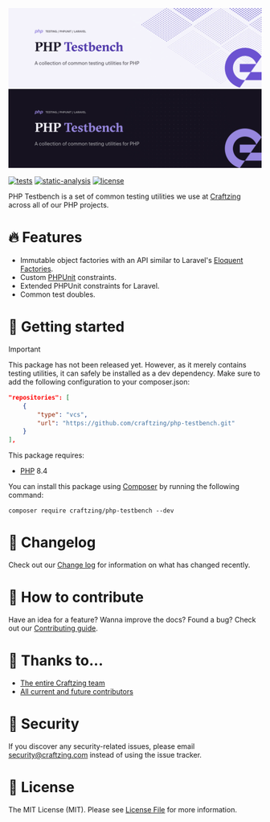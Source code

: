 ![Laravel Abilities banner](/art/banner-light.jpg#gh-light-mode-only)
![Laravel Abilities banner](/art/banner-dark.jpg#gh-dark-mode-only)

[![tests](https://github.com/craftzing/php-testbench/actions/workflows/tests.yml/badge.svg)](https://github.com/craftzing/php-testbench/actions/workflows/tests.yml)
[![static-analysis](https://github.com/craftzing/php-testbench/actions/workflows/static-analysis.yml/badge.svg)](https://github.com/craftzing/php-testbench/actions/workflows/static-analysis.yml)
[![license](https://img.shields.io/badge/license-MIT-brightgreen.svg?style=flat&color=4D6CB8)](https://github.com/craftzing/php-testbench/blob/master/LICENSE)

PHP Testbench is a set of common testing utilities we use at [Craftzing](https://craftzing.com) across all of our PHP 
projects.

# 🔥 Features

- Immutable object factories with an API similar to Laravel's [Eloquent Factories](https://laravel.com/docs/eloquent-factories).
- Custom [PHPUnit](https://phpunit.de) constraints.
- Extended PHPUnit constraints for Laravel.
- Common test doubles.

# 🏁 Getting started

> [!IMPORTANT]
> This package has not been released yet. However, as it merely contains testing utilities, it can safely be installed
> as a dev dependency. Make sure to add the following configuration to your composer.json:
> ```json
> "repositories": [
>     {
>         "type": "vcs",
>         "url": "https://github.com/craftzing/php-testbench.git"
>     }
> ],
> ```

This package requires:
- [PHP](https://www.php.net/supported-versions.php) 8.4

You can install this package using [Composer](https://getcomposer.org) by running the following command:
```shell
composer require craftzing/php-testbench --dev
```

# 📝 Changelog

Check out our [Change log](/CHANGELOG.md) for information on what has changed recently.

# 🤝 How to contribute

Have an idea for a feature? Wanna improve the docs? Found a bug? Check out our [Contributing guide](/CONTRIBUTING.md).

# 💙 Thanks to...

- [The entire Craftzing team](https://craftzing.com)
- [All current and future contributors](https://github.com/creaftzing/laravel-abilities/graphs/contributors)

# 👮 Security

If you discover any security-related issues, please email security@craftzing.com instead of using the issue tracker.

# 🔑 License

The MIT License (MIT). Please see [License File](/LICENSE) for more information.
